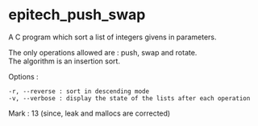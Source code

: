epitech_push_swap
=================

A C program which sort a list of integers givens in parameters.

The only operations allowed are : push, swap and rotate.  
The algorithm is an insertion sort.

Options :

	-r, --reverse : sort in descending mode
	-v, --verbose : display the state of the lists after each operation

Mark : 13 (since, leak and mallocs are corrected)